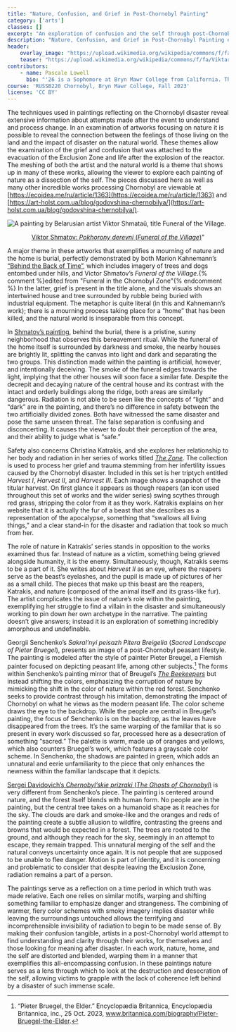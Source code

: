 ```yaml
---
title: "Nature, Confusion, and Grief in Post-Chornobyl Painting"
category: ['arts']
classes: []
excerpt: "An exploration of confusion and the self through post-Chornobyl paintings of the natural world."
description: "Nature, Confusion, and Grief in Post-Chornobyl Painting explores the visual media inspired by the disaster through the lense of the natural world. The overlap of the self with plant and animal life works to enhance themes of confusion and fear, working to process the aftermath of large-scale destruction."
header:
    overlay_image: "https://upload.wikimedia.org/wikipedia/commons/f/fa/Viktar_Smata%C5%AD_1995_Funeral_Village_2001.jpg "
    teaser: "https://upload.wikimedia.org/wikipedia/commons/f/fa/Viktar_Smata%C5%AD_1995_Funeral_Village_2001.jpg "
contributors:
    - name: Pascale Lowell
      bio: "'26 is a Sophomore at Bryn Mawr College from California. They like to doodle, make stamps and take care of their plants in their free time."
course: 'RUSSB220 Chornobyl, Bryn Mawr College, Fall 2023'
license: 'CC BY'
---
```


The techniques used in paintings reflecting on the Chornobyl disaster reveal extensive information about attempts made after the event to understand and process change. In an examination of artworks focusing on nature it is possible to reveal the connection between the feelings of those living on the land and the impact of disaster on the natural world. These themes allow the examination of the grief and confusion that was attached to the evacuation of the Exclusion Zone and life after the explosion of the reactor. The meshing of both the artist and the natural world is a theme that shows up in many of these works, allowing the viewer to explore each painting of nature as a dissection of the self. The pieces discussed here as well as many other incredible works processing Chornobyl are viewable at [https://ecoidea.me/ru/article/1363](https://ecoidea.me/ru/article/1363) and [https://art-holst.com.ua/blog/godovshina-chernobilya/](https://art-holst.com.ua/blog/godovshina-chernobilya/). 

![A painting by Belarusian artist Viktor Shmataŭ, title Funeral of the Village.](https://upload.wikimedia.org/wikipedia/commons/f/fa/Viktar_Smata%C5%AD_1995_Funeral_Village_2001.jpg)
<figcaption style="text-align: center;"><a href="https://commons.wikimedia.org/wiki/File:Viktar_Smata%C5%AD_1995_Funeral_Village_2001.jpg">Viktor Shmatov: <em>Pokhorony derevni</em> (<em>Funeral of the Village</em>)</a>"</figcaption>

A major theme in these artworks that exemplifies a mourning of nature and the home is burial, perfectly demonstrated by both Marion Kahnemann’s [“Behind the Back of Time”]([http://mkahnemann.de/](https://mkahnemann.de/video/archive_01.ogv)), which includes imagery of trees and dogs entombed under hills, and Victor Shmatov’s *Funeral of the Village*.{% comment %}edited from "Funeral in the Chornobyl Zone"{% endcomment %} In the latter, grief is present in the title alone, and the visuals shows an intertwined house and tree surrounded by rubble being buried with industrial equipment. The metaphor is quite literal (in this and Kahnemann’s work); there is a mourning process taking place for a “home” that has been killed, and the natural world is inseparable from this concept.

In [Shmatov’s painting]([url-address](https://avatars.dzeninfra.ru/get-zen_doc/1131118/pub_5f5dda22d709247317850e13_5f5dda424c4030243833cbb9/scale_1200)), behind the burial, there is a pristine, sunny neighborhood that observes this bereavement ritual. While the funeral of the home itself is surrounded by darkness and smoke, the nearby houses are brightly lit, splitting the canvas into light and dark and separating the two groups. This distinction made within the painting is artificial, however, and intentionally deceiving. The smoke of the funeral edges towards the light, implying that the other houses will soon face a similar fate. Despite the decrepit and decaying nature of the central house and its contrast with the intact and orderly buildings along the ridge, both areas are similarly dangerous. Radiation is not able to be seen like the concepts of “light” and “dark” are in the painting, and there’s no difference in safety between the two artificially divided zones. Both have witnessed the same disaster and pose the same unseen threat. The false separation is confusing and disconcerting. It causes the viewer to doubt their perception of the area, and their ability to judge what is “safe.”

Safety also concerns Christina Katrakis, and she explores her relationship to her body and radiation in her series of works titled [*The Zone*](http://katrakis.com/thezone). The collection is used to process her grief and trauma stemming from her infertility issues caused by the Chornobyl disaster. Included in this set is her triptych entitled *Harvest I*, *Harvest II*, and *Harvest III*. Each image shows a snapshot of the titular harvest. On first glance it appears as though reapers (an icon used throughout this set of works and the wider series) swing scythes through red grass, stripping the color from it as they work. Katrakis explains on her website that it is actually the fur of a beast that she describes as a representation of the apocalypse, something that “swallows all living things,” and a clear stand-in for the disaster and radiation that took so much from her.

The role of nature in Katrakis’ series stands in opposition to the works examined thus far. Instead of nature as a victim, something being grieved alongside humanity, it is the enemy. Simultaneously, though, Katrakis seems to be a part of it. She writes about *Harvest II* as an eye, where the reapers serve as the beast’s eyelashes, and the pupil is made up of pictures of her as a small child. The pieces that make up this beast are the reapers, Katrakis, and nature (composed of the animal itself and its grass-like fur). The artist complicates the issue of nature’s role within the painting, exemplifying her struggle to find a villain in the disaster and simultaneously working to pin down her own archetype in the narrative. The painting doesn’t give answers; instead it is an exploration of something incredibly amorphous and undefinable.

Georgii Senchenko’s *Sakral’nyi peisazh Pitera Breigelia* (*Sacred Landscape of Pieter Bruegel*), presents an image of a post-Chornobyl peasant lifestyle. The painting is modeled after the style of painter Pieter Breugel, a Flemish painter focused on depicting peasant life, among other subjects.[^1] The forms within Senchenko’s painting mirror that of Breugel’s [*The Beekeepers*](https://bruegel.vlaamsekunstcollectie.be/en/artwork/beekeepers) but instead shifting the colors, emphasizing the corruption of nature by mimicking the shift in the color of nature within the red forest. Senchenko seeks to provide contrast through his imitation, demonstrating the impact of  Chornobyl on what he views as the modern peasant life. The color scheme draws the eye to the backdrop. While the people are central in Breugel’s painting, the focus of Senchenko is on the backdrop, as the leaves have disappeared from the trees. It’s the same warping of the familiar that is so present in every work discussed so far, processed here as a desecration of something “sacred.” The palette is warm, made up of oranges and yellows, which also counters Bruegel’s work, which features a grayscale color scheme. In Senchenko, the shadows are painted in green, which adds an unnatural and eerie unfamiliarity to the piece that only enhances the newness within the familiar landscape that it depicts.

[Sergei Davidovich’s *Chernobyl’skie prizraki* (*The Ghosts of Chornobyl*)]([url-address](https://avatars.dzeninfra.ru/get-zen_doc/3683658/pub_5f5dda22d709247317850e13_5f5dda48354535081ebee5c1/scale_2400)) is very different from Senchenko’s piece. The painting is centered around nature, and the forest itself blends with human form. No people are in the painting, but the central tree takes on a humanoid shape as it reaches for the sky. The clouds are dark and smoke-like and the oranges and reds of the painting create a subtle allusion to wildfire, contrasting the greens and browns that would be expected in a forest. The trees are rooted to the ground, and although they reach for the sky, seemingly in an attempt to escape, they remain trapped. This unnatural merging of the self and the natural conveys uncertainty once again. It is not people that are supposed to be unable to flee danger. Motion is part of identity, and it is concerning and problematic to consider that despite leaving the Exclusion Zone, radiation remains a part of a person.

The paintings serve as a reflection on a time period in which truth was made relative. Each one relies on similar motifs, warping and shifting something familiar to emphasize danger and strangeness. The combining of warmer, fiery color schemes with smoky imagery implies disaster while leaving the surroundings untouched allows the terrifying and incomprehensible invisibility of radiation to begin to be made sense of. By making their confusion tangible, artists in a post-Chornobyl world attempt to find understanding and clarity through their works, for themselves and those looking for meaning after disaster. In each work, nature, home, and the self are distorted and blended, warping them in a manner that exemplifies this all-encompassing confusion. In these paintings nature serves as a lens through which to look at the destruction and desecration of the self, allowing victims to grapple with the lack of coherence left behind by a disaster of such immense scale.

[^1]: “Pieter Bruegel, the Elder.” Encyclopædia Britannica, Encyclopædia Britannica, inc., 25 Oct. 2023, www.britannica.com/biography/Pieter-Bruegel-the-Elder.
